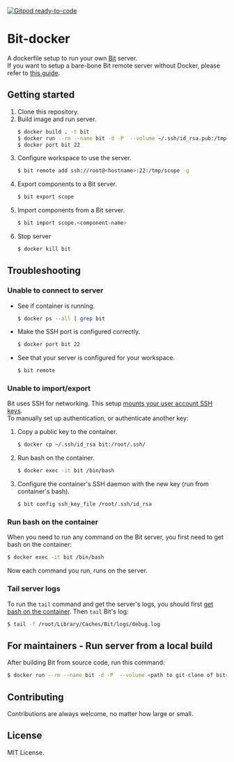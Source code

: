 [![Gitpod ready-to-code](https://img.shields.io/badge/Gitpod-ready--to--code-blue?logo=gitpod)](https://gitpod.io/#https://github.com/teambit/bit-docker)

# Bit-docker

A dockerfile setup to run your own [Bit](https://www.github.com/teambit/bit) server.  
If you want to setup a bare-bone Bit remote server without Docker, please refer to [this guide](https://docs.bit.dev/docs/bit-server).

## Getting started

1. Clone this repository.  
1. Build image and run server.  
    ```sh
    $ docker build . -t bit
    $ docker run --rm --name bit -d -P  --volume ~/.ssh/id_rsa.pub:/tmp/id_rsa.pub bitcli/bit-docker
    $ docker port bit 22
    ```
1. Configure workspace to use the server.  
    ```sh
    $ bit remote add ssh://root@<hostname>:22:/tmp/scope -g
    ```
1. Export components to a Bit server.  
    ```sh
    $ bit export scope
    ```
1. Import components from a Bit server.  
    ```sh
    $ bit import scope.<component-name>
    ````
1. Stop server  
    ```sh
    $ docker kill bit
    ```

## Troubleshooting

### Unable to connect to server

- See if container is running.  
    ```sh
    $ docker ps --all | grep bit
    ```
- Make the SSH port is configured correctly.  
    ```sh
    $ docker port bit 22
    ```
- See that your server is configured for your workspace.  
    ```sh
    $ bit remote
    ```
    
### Unable to import/export

Bit uses SSH for networking. This setup [mounts your user account SSH keys](https://github.com/teambit/bit-docker/blob/master/Dockerfile#L24).  
To manually set up authentication, or authenticate another key:

1. Copy a public key to the container.  
    ```sh
    $ docker cp ~/.ssh/id_rsa bit:/root/.ssh/
    ```
1. Run bash on the container.  
    ```sh
    $ docker exec -it bit /bin/bash
    ```
1. Configure the container's SSH daemon with the new key (run from container's bash).  
    ```sh
    $ bit config ssh_key_file /root/.ssh/id_rsa
    ```

### Run bash on the container

When you need to run any command on the Bit server, you first need to get bash on the container:

```sh
$ docker exec -it bit /bin/bash
```

Now each command you run, runs on the server.

### Tail server logs

To run the `tail` command and get the server's logs, you should first [get bash on the container](#run-bash-on-the-container). Then `tail` Bit's log:

```sh
$ tail -f /root/Library/Caches/Bit/logs/debug.log
```

## For maintainers - Run server from a local build

After building Bit from source code, run this command:

```sh
$ docker run --rm --name bit -d -P  --volume <path to git-clone of bit>:/bit-bin  --volume ~/.ssh/id_rsa.pub:/tmp/id_rsa.pub --env 'DEVELOPMENT=true' bitcli/bit-docker
```

## Contributing

Contributions are always welcome, no matter how large or small.

## License

MIT License.
